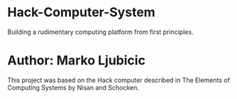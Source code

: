 # Hack-Computer-System
Building a rudimentary computing platform from first principles.
# Author: Marko Ljubicic

This project was based on the Hack computer described in The Elements of Computing Systems by Nisan and Schocken.
